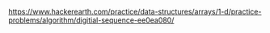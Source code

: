 https://www.hackerearth.com/practice/data-structures/arrays/1-d/practice-problems/algorithm/digitial-sequence-ee0ea080/
